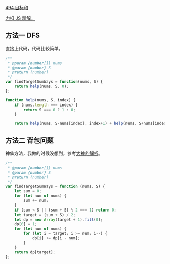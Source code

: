 [494.目标和](https://leetcode-cn.com/problems/target-sum/submissions/)

[力扣 JS 题解。](https://github.com/GuYueJiaJie/blog/tree/master/%E6%95%B0%E6%8D%AE%E7%BB%93%E6%9E%84%E4%B8%8E%E7%AE%97%E6%B3%95)

## 方法一 DFS

直接上代码，代码比较简单。

```javascript
/**
 * @param {number[]} nums
 * @param {number} S
 * @return {number}
 */
var findTargetSumWays = function(nums, S) {
    return help(nums, S, 0);
};

function help(nums, S, index) {
    if (nums.length === index) {
        return S === 0 ? 1 : 0;
    }

    return help(nums, S-nums[index], index+1) + help(nums, S+nums[index], index + 1);
```

## 方法二 背包问题

神仙方法，我做的时候没想到，参考[大神的解析](https://leetcode-cn.com/problems/target-sum/solution/python-dfs-xiang-jie-by-jimmy00745/)。

```javascript
/**
 * @param {number[]} nums
 * @param {number} S
 * @return {number}
 */
var findTargetSumWays = function (nums, S) {
    let sum = 0;
    for (let num of nums) {
        sum += num;
    }
    if (sum < S || (sum + S) % 2 === 1) return 0;
    let target = (sum + S) / 2;
    let dp = new Array(target + 1).fill(0);
    dp[0] = 1;
    for (let num of nums) {
        for (let i = target; i >= num; i--) {
            dp[i] += dp[i - num];
        }
    }
    return dp[target];
};
```
